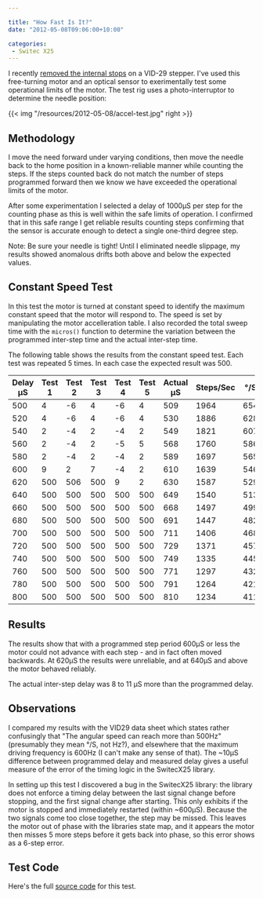 ```yaml
---

title: "How Fast Is It?"
date: "2012-05-08T09:06:00+10:00"

categories:
 - Switec X25
---
```


I recently [removed the internal stops](/blog/2012/04/04/pulling-out-the-stops/) on a VID-29 stepper.  I've used this free-turning motor and an optical sensor to exerimentally test some operational limits of the motor.  The test rig uses a photo-interruptor to determine the needle position:

{{< img "/resources/2012-05-08/accel-test.jpg" right >}}

Methodology
-----------

I move the need forward under varying conditions, then move the needle back to the home position in a known-reliable manner while counting the steps.  If the steps counted back do not match the number of steps programmed forward then we know we have exceeded the operational limits of the motor.

After some experimentation I selected a delay of 1000&mu;S per step for the counting phase as this is well within the safe limits of operation.  I confirmed that in this safe range I get reliable results counting steps confirming that the sensor is accurate enough to detect a single one-third degree step.

Note: Be sure your needle is tight!  Until I eliminated needle slippage, my results showed anomalous drifts both above and below the expected values.

Constant Speed Test 
-------------------

In this test the motor is turned at constant speed to identify the maximum constant speed that the motor will respond to.  The speed is set by manipulating the motor accelleration table.  I also recorded the total sweep time with the ```micros()``` function to determine the variation between the programmed inter-step time and the actual inter-step time.

The following table shows the results from the constant speed test.
Each test was repeated 5 times.  In each case the expected result was
500.  

Delay &mu;S | Test 1 | Test 2 | Test 3 | Test 4 | Test 5 | Actual &mu;S | Steps/Sec | &deg;/S
----- | ------ | ------ | ------ | ------ | ------ | ----- | -----| ----- |
500 | 4 | -6 | 4 | -6 | 4 | 509 | 1964 | 654
520 | 4 | -6 | 4 | -6 | 4 | 530 | 1886 | 628
540 | 2 | -4 | 2 | -4 | 2 | 549 | 1821 | 607
560 | 2 | -4 | 2 | -5 | 5 | 568 | 1760 | 586
580 | 2 | -4 | 2 | -4 | 2 | 589 | 1697 | 565
600 | 9 | 2 | 7 | -4 | 2 | 610 | 1639 | 546
620 | 500 | 506 | 500 | 9 | 2 | 630 | 1587 | 529
640 | 500 | 500 | 500 | 500 | 500 | 649 | 1540 | 513
660 | 500 | 500 | 500 | 500 | 500 | 668 | 1497 | 499
680 | 500 | 500 | 500 | 500 | 500 | 691 | 1447 | 482
700 | 500 | 500 | 500 | 500 | 500 | 711 | 1406 | 468
720 | 500 | 500 | 500 | 500 | 500 | 729 | 1371 | 457
740 | 500 | 500 | 500 | 500 | 500 | 749 | 1335 | 445
760 | 500 | 500 | 500 | 500 | 500 | 771 | 1297 | 432
780 | 500 | 500 | 500 | 500 | 500 | 791 | 1264 | 421
800 | 500 | 500 | 500 | 500 | 500 | 810 | 1234 | 411


Results 
-------

The results show that with a programmed step period 600&mu;S or less the motor could not advance with each step - and in fact often moved backwards.  At 620&mu;S the results were unreliable, and at 640&mu;S and above the motor behaved reliably.

The actual inter-step delay was 8 to 11 &mu;S more than the programmed delay.

Observations
------------

I compared my results with the VID29 data sheet which states rather confusingly that "The angular speed can reach more than 500Hz" (presumably they mean &deg;/S, not Hz?), and elsewhere that the maximum driving frequency is 600Hz (I can't make any sense of that). The ~10&mu;S difference between programmed delay and measured delay gives a useful measure of the error of the timing logic in the SwitecX25 library.

In setting up this test I discovered a bug in the SwitecX25 library: the library does not enforce a timing delay between the last signal change before stopping, and the first signal change after starting.  This only exhibits if the motor is stopped and immediately restarted (within ~600&mu;S).  Because the two signals come too close together, the step may be missed.  This leaves the motor out of phase with the libraries state map, and it appears the motor then misses 5 more steps before it gets back into phase, so this error shows as a 6-step error.


Test Code
---------

Here's the full [source code](https://gist.github.com/2590599/73ff197ea22c312335c6d02cd9c1333eb238db50) for this test.

